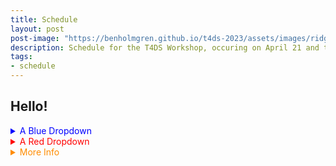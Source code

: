 ```yaml
---
title: Schedule
layout: post
post-image: "https://benholmgren.github.io/t4ds-2023/assets/images/ridge.JPG"
description: Schedule for the T4DS Workshop, occuring on April 21 and the morning of April 22, 2023 in Bozeman, Montana.
tags:
- schedule
---
```


## Hello!

<details>
<summary style="color:blue">A Blue Dropdown</summary>
<br>
<pre style="background-color:lightblue">
The insightful text inside a blue dropdown. We normally use these for helpful notes.
</pre>
</details>

<details>
<summary style="color:red">A Red Dropdown</summary>
<br>
<pre style="background-color:lightcoral">
<img src="https://comptag.github.io/t4ds/assets/images/pts-weight.jpg " alt="pts pairs">
</pre>
</details>

<details>
<summary style="color:DarkOrange">More Info</summary>
<br>
<pre style="background-color:Gold">
<code>
Diag1966 <- gridDiag(X=dfGlac, FUNvalues = distances, maxdimension = 1, sublevel = TRUE, printProgress = TRUE)
</code>
</pre>
</details>
